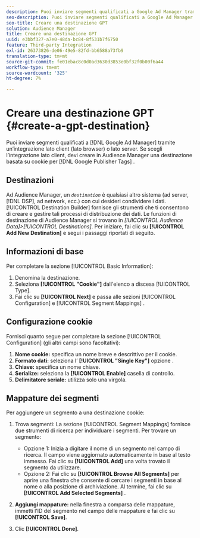```yaml
---
description: Puoi inviare segmenti qualificati a Google Ad Manager tramite un’integrazione lato client (lato browser) o lato server. Se scegli l’integrazione lato client, devi creare in Audience Manager una destinazione basata su cookie per i tag publisher di Google.
seo-description: Puoi inviare segmenti qualificati a Google Ad Manager tramite un’integrazione lato client (lato browser) o lato server. Se scegli l’integrazione lato client, devi creare in Audience Manager una destinazione basata su cookie per i tag publisher di Google.
seo-title: Creare una destinazione GPT
solution: Audience Manager
title: Creare una destinazione GPT
uuid: e3bbf327-a7e0-48da-bc84-8f531b7f6750
feature: Third-party Integration
exl-id: 26373826-de06-49e5-82fd-bb6588a73fb9
translation-type: tm+mt
source-git-commit: fe01ebac8c0d0ad3630d3853e0bf32f0b00f6a44
workflow-type: tm+mt
source-wordcount: '325'
ht-degree: 7%

---
```


# Creare una destinazione GPT {#create-a-gpt-destination}

Puoi inviare segmenti qualificati a [!DNL Google Ad Manager] tramite un’integrazione lato client (lato browser) o lato server. Se scegli l’integrazione lato client, devi creare in Audience Manager una destinazione basata su cookie per [!DNL Google Publisher Tags] .

## Destinazioni 

Ad Audience Manager, un *`destination`* è qualsiasi altro sistema (ad server, [!DNL DSP], ad network, ecc.) con cui desideri condividere i dati. [!UICONTROL Destination Builder] fornisce gli strumenti che ti consentono di creare e gestire tali processi di distribuzione dei dati. Le funzioni di destinazione di Audience Manager si trovano in *[!UICONTROL Audience Data]>[!UICONTROL Destinations]*. Per iniziare, fai clic su **[!UICONTROL Add New Destination]** e segui i passaggi riportati di seguito.

## Informazioni di base

Per completare la sezione [!UICONTROL Basic Information]:

1. Denomina la destinazione.
1. Seleziona **[!UICONTROL "Cookie"]** dall&#39;elenco a discesa [!UICONTROL Type].
1. Fai clic su **[!UICONTROL Next]** e passa alle sezioni [!UICONTROL Configuration] e [!UICONTROL Segment Mappings] .

## Configurazione cookie

Fornisci quanto segue per completare la sezione [!UICONTROL Configuration] (gli altri campi sono facoltativi):

1. **Nome cookie:** specifica un nome breve e descrittivo per il cookie.
1. **Formato dati:** seleziona l’ **[!UICONTROL "Single Key"]** opzione .
1. **Chiave:** specifica un nome chiave.
1. **Serialize:** seleziona la  **[!UICONTROL Enable]** casella di controllo.
1. **Delimitatore seriale:** utilizza solo una virgola.

## Mappature dei segmenti

Per aggiungere un segmento a una destinazione cookie:

1. Trova segmenti: La sezione [!UICONTROL Segment Mappings] fornisce due strumenti di ricerca per individuare i segmenti. Per trovare un segmento:

   * Opzione 1: Inizia a digitare il nome di un segmento nel campo di ricerca. Il campo viene aggiornato automaticamente in base al testo immesso. Fai clic su **[!UICONTROL Add]** una volta trovato il segmento da utilizzare.
   * Opzione 2: Fai clic su **[!UICONTROL Browse All Segments]** per aprire una finestra che consente di cercare i segmenti in base al nome o alla posizione di archiviazione. Al termine, fai clic su **[!UICONTROL Add Selected Segments]** .

1. **Aggiungi mappature:** nella finestra a comparsa delle mappature, immetti l’ID del segmento nel campo delle mappature e fai clic su  **[!UICONTROL Save]**.

1. Clic **[!UICONTROL Done]**.
